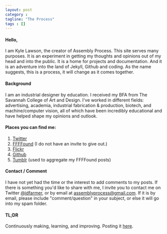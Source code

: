 ```yaml
---
layout: post
category : 
tagline: "The Process"
tags : []
---
```


#### Hello,
I am Kyle Lawson, the creator of Assembly Process. This site serves many purposes. It is an experiment in getting my thoughts and opinions out of my head and into the public. It is a home for projects and documentation. And it is an adventure into the land of Jekyll, Github and coding. As the name suggests, this is a process, it will change as it comes together.

#### Background
I am an industrial designer by education. I received my BFA from  The Savannah College of Art and Design. I've worked in different fields: advertising, academia, industrial fabrication & production, biotech, and machine/computer vision, all of which have been incredibly educational and have helped shape my opinions and outlook. 

#### Places you can find me:
1. [Twitter](https://twitter.com/idfarmer)
2. [FFFFound](http://ffffound.com/home/idfarmer/found/) (I do not have an invite to give out.)
3. [Flickr](http://www.flickr.com/photos/idfarmer/)
4. [Github](https://github.com/idfarmer)
5. [Tumblr](http://components.assemblyprocess.com) (used to aggregate my FFFFound posts)

#### Contact / Comment
I have not yet had the time or the interest to add comments to my posts. If there is something you'd like to share with me, I invite you to contact me on Twitter [@idfarmer](https://twitter.com/idfarmer), or by email at assemblyprocess@gmail.com. If it is by email, please include "comment/question" in your subject, or else it will go into my spam folder.

#### TL;DR
Continuously making, learning, and improving.
Posting it [here](http://assemblyprocess.com). 